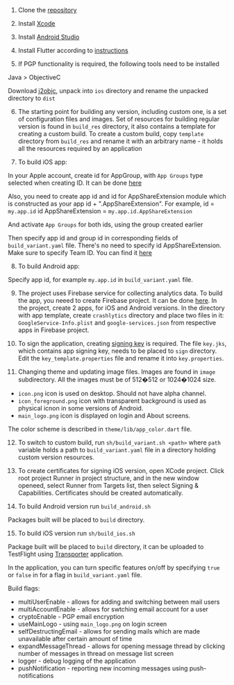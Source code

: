 1. Clone the [repository](https://github.com/afterlogic/aurora-files-app-flutter)
2. Install [Xcode](https://apps.apple.com/app/xcode/id497799835?l=en&mt=12)
3. Install [Android Studio](https://developer.android.com/studio)
4. Install Flutter according to [instructions](https://flutter.dev/docs/get-started/install)

5. If PGP functionality is required, the following tools need to be installed

Java > ObjectiveC

Download [j2objc](https://github.com/google/j2objc/releases/download/2.7/j2objc-2.7.zip), unpack into `ios` directory and rename the unpacked directory to `dist`

6. The starting point for building any version, including custom one, is a set of configuration files and images.
Set of resources for building regular version is found in `build_res` directory, it also contains a template for creating a custom build.
To create a custom build, copy `template` directory from `build_res` and rename it with an arbitrary name - it holds all the resources required by an application

7. To build iOS app:

In your Apple account, create id for AppGroup, with `App Groups` type selected when creating ID. 
It can be done [here](https://developer.apple.com/account/resources/identifiers/list)

Also, you need to create app id and id for AppShareExtension module which is constructed as your app id + ".AppShareExtension".
For example, id = `my.app.id` id AppShareExtension = `my.app.id.AppShareExtension`

And activate `App Groups` for both ids, using the group created earlier

Then specify app id and group id in corresponding fields of `build_variant.yaml` file. There's no need to specify id AppShareExtension.
Make sure to specify Team ID. You can find it [here](https://developer.apple.com/account/#/membership)

8. To build Android app:

Specify app id, for example `my.app.id` in `build_variant.yaml` file.

9. The project uses Firebase service for collecting analytics data. To build the app, you neeed to create Firebase project. It can be done [here](https://firebase.google.com/).
In the project, create 2 apps, for iOS and Android versions. 
In the directory with app template, create `crashlytics` directory and place two files in it: `GoogleService-Info.plist` and `google-services.json` from respective apps in Firebase project.

10. To sign the application, creating [signing key](https://developer.android.com/studio/publish/app-signing#generate-key) is required. 
The file `key.jks`, which contains app signing key, needs to be placed to `sign` directory.
Edit the `key_template.properties` file and rename it into `key.properties`. 

11. Changing theme and updating image files.
Images are found in `image` subdirectory.
All the images must be of 512�512 or 1024�1024 size.

* `icon.png` icon is used on desktop. Should not have alpha channel. 
* `icon_foreground.png` icon with transparent background is used as physical icnon in some versions of Android. 
* `main_logo.png` icon is displayed on login and About screens.

The color scheme is described in `theme/lib/app_color.dart` file.

12. To switch to custom build, run `sh/build_variant.sh <path>` where `path` variable holds a path to `build_variant.yaml` file in a directory holding custom version resources.

13. To create certificates for signing iOS version, open XCode project. Click root project Runner in project structure, and in the new window openeed, select Runner from Targets list, then select Signing & Capabilities. Certificates should be created automatically.

14. To build Android version run `build_android.sh`

Packages built will be placed to `build` directory.

15. To build iOS version run `sh/build_ios.sh` 

Package built will be placed to `build` directory, it can be uploaded to TestFlight using [Transporter](https://apps.apple.com/app/transporter/id1450874784?l=en&mt=12) application.

In the application, you can turn specific features on/off by specifying `true` or `false` in for a flag in ```build_variant.yaml``` file.

Build flags:
* multiUserEnable - allows for adding and switching between mail users
* multiAccountEnable - allows for swtching email account for a user
* cryptoEnable - PGP email encryption
* useMainLogo - using `main_logo.png` on login screen
* selfDestructingEmail - allows for sending mails which are made unavailable after certain amount of time
* expandMessageThread - allows for opening message thread by clicking number of messages in thread on message list screen
* logger - debug logging of the application
* pushNotification - reporting new incoming messages using push-notifications
